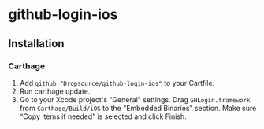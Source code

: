 # github-login-ios
## Installation

### Carthage
1. Add `github "Dropsource/github-login-ios"` to your Cartfile.
2. Run carthage update.
3. Go to your Xcode project's "General" settings. Drag `GHLogin.framework` from `Carthage/Build/iOS` to the "Embedded Binaries" section. Make sure “Copy items if needed” is selected and click Finish.
